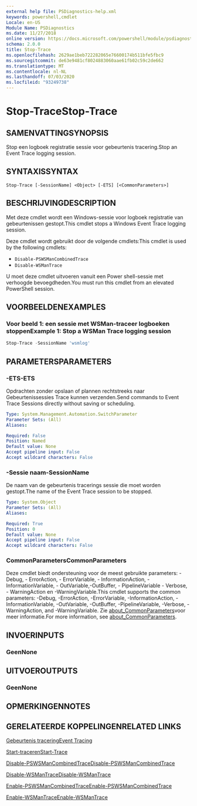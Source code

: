 ```yaml
---
external help file: PSDiagnostics-help.xml
keywords: powershell,cmdlet
Locale: en-US
Module Name: PSDiagnostics
ms.date: 11/27/2018
online version: https://docs.microsoft.com/powershell/module/psdiagnostics/stop-trace?view=powershell-7&WT.mc_id=ps-gethelp
schema: 2.0.0
title: Stop-Trace
ms.openlocfilehash: 2629ae1beb722282065e76600174b511bfe5fbc9
ms.sourcegitcommit: de63e9481cf8024883060aae61fb02c59c2de662
ms.translationtype: MT
ms.contentlocale: nl-NL
ms.lasthandoff: 07/03/2020
ms.locfileid: "93249738"
---
```

# <span data-ttu-id="5deac-103">Stop-Trace</span><span class="sxs-lookup"><span data-stu-id="5deac-103">Stop-Trace</span></span>

## <span data-ttu-id="5deac-104">SAMENVATTING</span><span class="sxs-lookup"><span data-stu-id="5deac-104">SYNOPSIS</span></span>
<span data-ttu-id="5deac-105">Stop een logboek registratie sessie voor gebeurtenis tracering.</span><span class="sxs-lookup"><span data-stu-id="5deac-105">Stop an Event Trace logging session.</span></span>

## <span data-ttu-id="5deac-106">SYNTAXIS</span><span class="sxs-lookup"><span data-stu-id="5deac-106">SYNTAX</span></span>

```
Stop-Trace [-SessionName] <Object> [-ETS] [<CommonParameters>]
```

## <span data-ttu-id="5deac-107">BESCHRIJVING</span><span class="sxs-lookup"><span data-stu-id="5deac-107">DESCRIPTION</span></span>

<span data-ttu-id="5deac-108">Met deze cmdlet wordt een Windows-sessie voor logboek registratie van gebeurtenissen gestopt.</span><span class="sxs-lookup"><span data-stu-id="5deac-108">This cmdlet stops a Windows Event Trace logging session.</span></span>

<span data-ttu-id="5deac-109">Deze cmdlet wordt gebruikt door de volgende cmdlets:</span><span class="sxs-lookup"><span data-stu-id="5deac-109">This cmdlet is used by the following cmdlets:</span></span>

- `Disable-PSWSManCombinedTrace`
- `Disable-WSManTrace`

<span data-ttu-id="5deac-110">U moet deze cmdlet uitvoeren vanuit een Power shell-sessie met verhoogde bevoegdheden.</span><span class="sxs-lookup"><span data-stu-id="5deac-110">You must run this cmdlet from an elevated PowerShell session.</span></span>

## <span data-ttu-id="5deac-111">VOORBEELDEN</span><span class="sxs-lookup"><span data-stu-id="5deac-111">EXAMPLES</span></span>

### <span data-ttu-id="5deac-112">Voor beeld 1: een sessie met WSMan-traceer logboeken stoppen</span><span class="sxs-lookup"><span data-stu-id="5deac-112">Example 1: Stop a WSMan Trace logging session</span></span>

```powershell
Stop-Trace -SessionName 'wsmlog'
```

## <span data-ttu-id="5deac-113">PARAMETERS</span><span class="sxs-lookup"><span data-stu-id="5deac-113">PARAMETERS</span></span>

### <span data-ttu-id="5deac-114">-ETS</span><span class="sxs-lookup"><span data-stu-id="5deac-114">-ETS</span></span>
<span data-ttu-id="5deac-115">Opdrachten zonder opslaan of plannen rechtstreeks naar Gebeurtenissessies Trace kunnen verzenden.</span><span class="sxs-lookup"><span data-stu-id="5deac-115">Send commands to Event Trace Sessions directly without saving or scheduling.</span></span>

```yaml
Type: System.Management.Automation.SwitchParameter
Parameter Sets: (All)
Aliases:

Required: False
Position: Named
Default value: None
Accept pipeline input: False
Accept wildcard characters: False
```

### <span data-ttu-id="5deac-116">-Sessie naam</span><span class="sxs-lookup"><span data-stu-id="5deac-116">-SessionName</span></span>
<span data-ttu-id="5deac-117">De naam van de gebeurtenis tracerings sessie die moet worden gestopt.</span><span class="sxs-lookup"><span data-stu-id="5deac-117">The name of the Event Trace session to be stopped.</span></span>

```yaml
Type: System.Object
Parameter Sets: (All)
Aliases:

Required: True
Position: 0
Default value: None
Accept pipeline input: False
Accept wildcard characters: False
```

### <span data-ttu-id="5deac-118">CommonParameters</span><span class="sxs-lookup"><span data-stu-id="5deac-118">CommonParameters</span></span>
<span data-ttu-id="5deac-119">Deze cmdlet biedt ondersteuning voor de meest gebruikte parameters: -Debug, - ErrorAction, - ErrorVariable, - InformationAction, -InformationVariable, - OutVariable,-OutBuffer, - PipelineVariable - Verbose, - WarningAction en -WarningVariable.</span><span class="sxs-lookup"><span data-stu-id="5deac-119">This cmdlet supports the common parameters: -Debug, -ErrorAction, -ErrorVariable, -InformationAction, -InformationVariable, -OutVariable, -OutBuffer, -PipelineVariable, -Verbose, -WarningAction, and -WarningVariable.</span></span> <span data-ttu-id="5deac-120">Zie [about_CommonParameters](https://go.microsoft.com/fwlink/?LinkID=113216)voor meer informatie.</span><span class="sxs-lookup"><span data-stu-id="5deac-120">For more information, see [about_CommonParameters](https://go.microsoft.com/fwlink/?LinkID=113216).</span></span>

## <span data-ttu-id="5deac-121">INVOER</span><span class="sxs-lookup"><span data-stu-id="5deac-121">INPUTS</span></span>

### <span data-ttu-id="5deac-122">Geen</span><span class="sxs-lookup"><span data-stu-id="5deac-122">None</span></span>

## <span data-ttu-id="5deac-123">UITVOER</span><span class="sxs-lookup"><span data-stu-id="5deac-123">OUTPUTS</span></span>

### <span data-ttu-id="5deac-124">Geen</span><span class="sxs-lookup"><span data-stu-id="5deac-124">None</span></span>

## <span data-ttu-id="5deac-125">OPMERKINGEN</span><span class="sxs-lookup"><span data-stu-id="5deac-125">NOTES</span></span>

## <span data-ttu-id="5deac-126">GERELATEERDE KOPPELINGEN</span><span class="sxs-lookup"><span data-stu-id="5deac-126">RELATED LINKS</span></span>

[<span data-ttu-id="5deac-127">Gebeurtenis tracering</span><span class="sxs-lookup"><span data-stu-id="5deac-127">Event Tracing</span></span>](/windows/desktop/ETW/event-tracing-portal)

[<span data-ttu-id="5deac-128">Start-traceren</span><span class="sxs-lookup"><span data-stu-id="5deac-128">Start-Trace</span></span>](start-trace.md)

[<span data-ttu-id="5deac-129">Disable-PSWSManCombinedTrace</span><span class="sxs-lookup"><span data-stu-id="5deac-129">Disable-PSWSManCombinedTrace</span></span>](Disable-PSWSManCombinedTrace.md)

[<span data-ttu-id="5deac-130">Disable-WSManTrace</span><span class="sxs-lookup"><span data-stu-id="5deac-130">Disable-WSManTrace</span></span>](Disable-WSManTrace.md)

[<span data-ttu-id="5deac-131">Enable-PSWSManCombinedTrace</span><span class="sxs-lookup"><span data-stu-id="5deac-131">Enable-PSWSManCombinedTrace</span></span>](Enable-PSWSManCombinedTrace.md)

[<span data-ttu-id="5deac-132">Enable-WSManTrace</span><span class="sxs-lookup"><span data-stu-id="5deac-132">Enable-WSManTrace</span></span>](Enable-WSManTrace.md)
